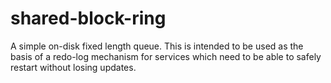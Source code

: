shared-block-ring
=================

A simple on-disk fixed length queue. This is intended to be used as
the basis of a redo-log mechanism for services which need to be able
to safely restart without losing updates.

